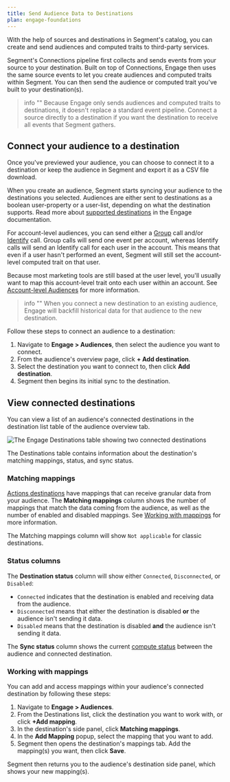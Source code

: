 ```yaml
---
title: Send Audience Data to Destinations
plan: engage-foundations
---
```


With the help of sources and destinations in Segment's catalog, you can create and send audiences and computed traits to third-party services.

Segment's Connections pipeline first collects and sends events from your source to your destination. Built on top of Connections, Engage then uses the same source events to let you create audiences and computed traits within Segment. You can then send the audience or computed trait you've built to your destination(s).

> info ""
> Because Engage only sends audiences and computed traits to destinations, it doesn't replace a standard event pipeline. Connect a source directly to a destination if you want the destination to receive all events that Segment gathers.

## Connect your audience to a destination

Once you've previewed your audience, you can choose to connect it to a destination or keep the audience in Segment and export it as a CSV file download.

When you create an audience, Segment starts syncing your audience to the destinations you selected. Audiences are either sent to destinations as a boolean user-property or a user-list, depending on what the destination supports. Read more about [supported destinations](/docs/engage/using-engage-data/#compatible-engage-destinations) in the Engage documentation.

For account-level audiences, you can send either a [Group](/docs/connections/spec/group) call and/or [Identify](/docs/connections/spec/identify) call. Group calls will send one event per account, whereas Identify calls will send an Identify call for each user in the account. This means that even if a user hasn't performed an event, Segment will still set the account-level computed trait on that user.

Because most marketing tools are still based at the user level, you'll usually want to map this account-level trait onto each user within an account. See [Account-level Audiences](/docs/engage/audiences/account-audiences) for more information.

> info ""
> When you connect a new destination to an existing audience, Engage will backfill historical data for that audience to the new destination.

Follow these steps to connect an audience to a destination:

1. Navigate to **Engage > Audiences**, then select the audience you want to connect.
2. From the audience's overview page, click **+ Add destination**.
3. Select the destination you want to connect to, then click **Add destination**. 
4. Segment then begins its initial sync to the destination.

## View connected destinations

You can view a list of an audience's connected destinations in the destination list table of the audience overview tab. 

![The Engage Destinations table showing two connected destinations](/docs/engage/images/destinations_table.png)

The Destinations table contains information about the destination's matching mappings, status, and sync status.

### Matching mappings

[Actions destinations](/docs/connections/destinations/actions/) have mappings that can receive granular data from your audience. The **Matching mappings** column shows the number of mappings that match the data coming from the audience, as well as the number of enabled and disabled mappings. See [Working with mappings](#working-with-mappings) for more information.

The Matching mappings column will show `Not applicable` for classic destinations.

### Status columns

The **Destination status** column will show either `Connected`, `Disconnected`, or `Disabled`: 

- `Connected` indicates that the destination is enabled and receiving data from the audience. 
- `Disconnected` means that either the destination is disabled **or** the audience isn't sending it data.
- `Disabled` means that the destination is disabled **and** the audience isn't sending it data.

The **Sync status** column shows the current [compute status](/docs/engage/audiences/#compute-statuses) between the audience and connected destination.

### Working with mappings

You can add and access mappings within your audience's connected destination by following these steps:

1. Navigate to **Engage > Audiences**.
2. From the Destinations list, click the destination you want to work with, or click **+Add mapping**.
3. In the destination's side panel, click **Matching mappings**.
4. In the **Add Mapping** popup, select the mapping that you want to add.
5. Segment then opens the destination's mappings tab. Add the mapping(s) you want, then click **Save**.

Segment then returns you to the audience's destination side panel, which shows your new mapping(s).